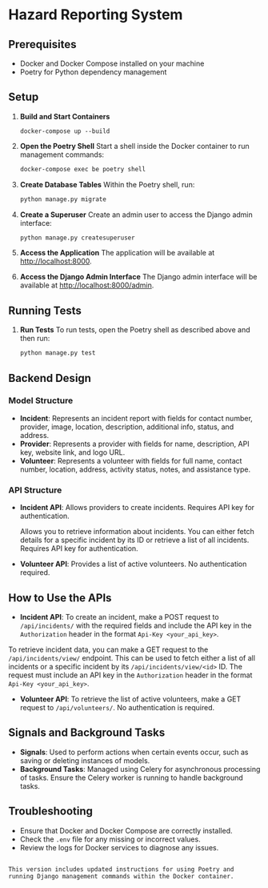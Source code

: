 
# Hazard Reporting System

## Prerequisites
- Docker and Docker Compose installed on your machine
- Poetry for Python dependency management

## Setup
 
1. **Build and Start Containers**
   ```bashs
   docker-compose up --build
   ```

2. **Open the Poetry Shell**
   Start a shell inside the Docker container to run management commands:
   ```bash
   docker-compose exec be poetry shell
   ```

3. **Create Database Tables**
   Within the Poetry shell, run:
   ```bash
   python manage.py migrate
   ```

4. **Create a Superuser**
   Create an admin user to access the Django admin interface:
   ```bash
   python manage.py createsuperuser
   ```

5. **Access the Application**
   The application will be available at [http://localhost:8000](http://localhost:8000).

6. **Access the Django Admin Interface**
   The Django admin interface will be available at [http://localhost:8000/admin](http://localhost:8000/admin).

## Running Tests


1. **Run Tests**
   To run tests, open the Poetry shell as described above and then run:
   ```bash
   python manage.py test
   ```

## Backend Design

### Model Structure

- **Incident**: Represents an incident report with fields for contact number, provider, image, location, description, additional info, status, and address.
- **Provider**: Represents a provider with fields for name, description, API key, website link, and logo URL.
- **Volunteer**: Represents a volunteer with fields for full name, contact number, location, address, activity status, notes, and assistance type.

### API Structure

- **Incident API**: 
  Allows providers to create incidents. Requires API key for authentication.
      
  Allows you to retrieve information about incidents. You can either fetch details for a specific incident by its ID or retrieve a list of all incidents. Requires API key for authentication.
- **Volunteer API**: Provides a list of active volunteers. No authentication required.

## How to Use the APIs

- **Incident API**: 
  To create an incident, make a POST request to `/api/incidents/` with the required fields and include the API key in the `Authorization` header in the format `Api-Key <your_api_key>`.
  
 To retrieve incident data, you can make a GET request to the `/api/incidents/view/` endpoint. This can be used to fetch either a list of all incidents or a specific incident by its `/api/incidents/view/<id>` ID. The request must include an API key in the `Authorization` header in the format `Api-Key <your_api_key>`.
  
- **Volunteer API**: To retrieve the list of active volunteers, make a GET request to `/api/volunteers/`. No authentication is required.

## Signals and Background Tasks

- **Signals**: Used to perform actions when certain events occur, such as saving or deleting instances of models.
- **Background Tasks**: Managed using Celery for asynchronous processing of tasks. Ensure the Celery worker is running to handle background tasks.

## Troubleshooting

- Ensure that Docker and Docker Compose are correctly installed.
- Check the `.env` file for any missing or incorrect values.
- Review the logs for Docker services to diagnose any issues.
```

This version includes updated instructions for using Poetry and running Django management commands within the Docker container.


